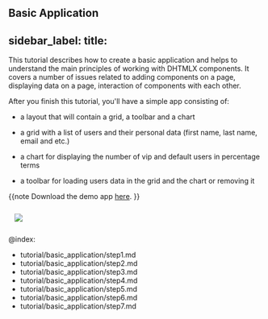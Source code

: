 Basic Application
---
sidebar_label: 
title: 
---          
This tutorial describes how to create a basic application  and helps to understand the main principles of working with DHTMLX components. 
It covers a number of issues related to adding components on a page, displaying data on a page, interaction of components with each other.

After you finish this tutorial, you'll have a simple app consisting of:

- a layout that will contain a grid, a toolbar and a chart

- a grid with a list of users and their personal data (first name, last name, email and etc.)

- a chart for displaying the number of vip and default users in percentage terms

- a toolbar for loading users data in the grid and the chart or removing it

{{note
Download the demo app [here](https://dhtmlx.com/x/download/docs/basic_application.zip).
}}

<img style="margin: 12px" src="tutorial/basic_application/basic_initialization.png"/>


<div id="tutorial_step">
    <a id="get_started" href="tutorial/basic_application/step1.md"></a>
</div>





@index:
- tutorial/basic_application/step1.md
- tutorial/basic_application/step2.md
- tutorial/basic_application/step3.md
- tutorial/basic_application/step4.md
- tutorial/basic_application/step5.md
- tutorial/basic_application/step6.md
- tutorial/basic_application/step7.md


